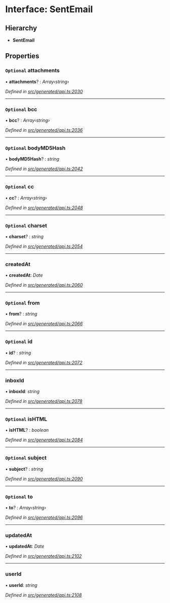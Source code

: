 # Interface: SentEmail

## Hierarchy

* **SentEmail**

## Properties

### `Optional` attachments

• **attachments**? : *Array‹string›*

*Defined in [src/generated/api.ts:2030](https://github.com/mailslurp/mailslurp-client/blob/a26884c/src/generated/api.ts#L2030)*

___

### `Optional` bcc

• **bcc**? : *Array‹string›*

*Defined in [src/generated/api.ts:2036](https://github.com/mailslurp/mailslurp-client/blob/a26884c/src/generated/api.ts#L2036)*

___

### `Optional` bodyMD5Hash

• **bodyMD5Hash**? : *string*

*Defined in [src/generated/api.ts:2042](https://github.com/mailslurp/mailslurp-client/blob/a26884c/src/generated/api.ts#L2042)*

___

### `Optional` cc

• **cc**? : *Array‹string›*

*Defined in [src/generated/api.ts:2048](https://github.com/mailslurp/mailslurp-client/blob/a26884c/src/generated/api.ts#L2048)*

___

### `Optional` charset

• **charset**? : *string*

*Defined in [src/generated/api.ts:2054](https://github.com/mailslurp/mailslurp-client/blob/a26884c/src/generated/api.ts#L2054)*

___

###  createdAt

• **createdAt**: *Date*

*Defined in [src/generated/api.ts:2060](https://github.com/mailslurp/mailslurp-client/blob/a26884c/src/generated/api.ts#L2060)*

___

### `Optional` from

• **from**? : *string*

*Defined in [src/generated/api.ts:2066](https://github.com/mailslurp/mailslurp-client/blob/a26884c/src/generated/api.ts#L2066)*

___

### `Optional` id

• **id**? : *string*

*Defined in [src/generated/api.ts:2072](https://github.com/mailslurp/mailslurp-client/blob/a26884c/src/generated/api.ts#L2072)*

___

###  inboxId

• **inboxId**: *string*

*Defined in [src/generated/api.ts:2078](https://github.com/mailslurp/mailslurp-client/blob/a26884c/src/generated/api.ts#L2078)*

___

### `Optional` isHTML

• **isHTML**? : *boolean*

*Defined in [src/generated/api.ts:2084](https://github.com/mailslurp/mailslurp-client/blob/a26884c/src/generated/api.ts#L2084)*

___

### `Optional` subject

• **subject**? : *string*

*Defined in [src/generated/api.ts:2090](https://github.com/mailslurp/mailslurp-client/blob/a26884c/src/generated/api.ts#L2090)*

___

### `Optional` to

• **to**? : *Array‹string›*

*Defined in [src/generated/api.ts:2096](https://github.com/mailslurp/mailslurp-client/blob/a26884c/src/generated/api.ts#L2096)*

___

###  updatedAt

• **updatedAt**: *Date*

*Defined in [src/generated/api.ts:2102](https://github.com/mailslurp/mailslurp-client/blob/a26884c/src/generated/api.ts#L2102)*

___

###  userId

• **userId**: *string*

*Defined in [src/generated/api.ts:2108](https://github.com/mailslurp/mailslurp-client/blob/a26884c/src/generated/api.ts#L2108)*
